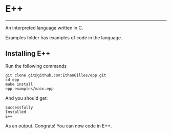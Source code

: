 # E++

----------------------------------------------------

An interpreted language written in C. 

Examples folder has examples of code in the language.

## Installing E++

Run the following commands

```
git clone git@github.com:EthanGilles/epp.git
cd epp
make install
epp examples/main.epp
```

And you should get:
```
Successfully
Installed 
E++
```
As an output. Congrats! You can now code in E++.
